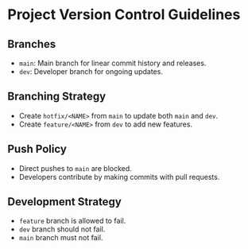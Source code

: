 # Project Version Control Guidelines

## Branches

- `main`: Main branch for linear commit history and releases.
- `dev`: Developer branch for ongoing updates.

## Branching Strategy

- Create `hotfix/<NAME>` from `main` to update both `main` and `dev`.
- Create `feature/<NAME>` from `dev` to add new features.

## Push Policy

- Direct pushes to `main` are blocked.
- Developers contribute by making commits with pull requests.

## Development Strategy

- `feature` branch is allowed to fail.
- `dev` branch should not fail.
- `main` branch must not fail.